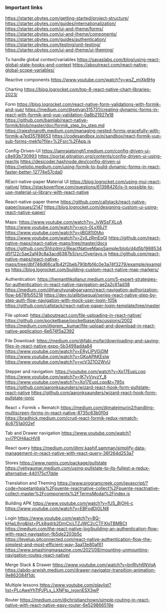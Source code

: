
### Important links

https://starter.obytes.com/getting-started/project-structure/
https://starter.obytes.com/guides/internationalization/
https://starter.obytes.com/ui-and-theme/forms/
https://starter.obytes.com/ui-and-theme/components/
https://starter.obytes.com/guides/authentication/
https://starter.obytes.com/testing/unit-testing/
https://starter.obytes.com/ui-and-theme/ui-theming/

To handle global context/variables
https://savaslabs.com/blog/using-react-global-state-hooks-and-context
https://aboutreact.com/react-native-global-scope-variables/

Reactive components
https://www.youtube.com/watch?v=wsZ_mjXk6Hg

Charting
https://blog.logrocket.com/top-8-react-native-chart-libraries-2023/

Form
https://blog.logrocket.com/react-native-form-validations-with-formik-and-yup/
https://medium.com/@selvan315731/creating-dynamic-forms-in-react-with-formik-and-yup-validation-0a8b21927e18
https://github.com/bamlab/react-native-formik/blob/master/doc/formik_step_by_step.md
https://rajeshnaroth.medium.com/managing-nested-forms-gracefully-with-formik-a7ed35788653
https://codesandbox.io/p/sandbox/react-formik-yup-sub-forms-mekfp?file=%2Fsrc%2FApp.js

Config-Driven-UI
https://iamrajatsingh1.medium.com/config-driven-ui-c8e93b730993
https://portal.gitnation.org/contents/config-driven-ui-using-reactjs
https://desicoder.hashnode.dev/config-driven-ui
https://velotio.medium.com/using-formik-to-build-dynamic-forms-in-react-faster-better-12774e57cda0

REact-native-paper Material UI
https://blog.logrocket.com/using-mui-react-native/
https://stackoverflow.com/questions/61398426/is-it-possible-to-use-material-ui-library-with-react-native

React-native-paper theme
https://github.com/callstack/react-native-paper/issues/2147
https://blog.logrocket.com/designing-custom-ui-using-react-native-paper/

Maps:
https://www.youtube.com/watch?v=_IyWSsFXLcA
https://www.youtube.com/watch?v=xcn-0LyX6JY
https://www.youtube.com/watch?v=ijBG81t0tAo
https://www.youtube.com/watch?v=2vILzRmEqGI
https://github.com/react-native-maps/react-native-maps/tree/master/docs
https://github.com/Shhzdmrz/ReactNativeMapsSample/blob/d4d5b1988534d5f122c5ae2af49c8a3acd6387b5/src/Overlays.js
https://github.com/react-native-maps/react-native-maps/tree/dbf746d66ca1b42f2beb790bfbf4c0e3a74f3279/example/examples
https://blog.logrocket.com/building-custom-react-native-map-markers/

Authentication:
https://hemanthkollanur.medium.com/5-expert-strategies-for-authentication-in-react-native-navigation-ae2a2c61ad38
https://medium.com/@harutyunabgaryann/react-navigation-authorization-flow-b678fb55218
https://dev.to/allbitsequal/series-react-native-step-by-step-auth-flow-navigation-with-mock-user-login-105k
https://github.com/callstack/react-native-paper-login-template/tree/master

File upload:
https://aboutreact.com/file-uploading-in-react-native/
https://github.com/pocketbase/pocketbase/discussions/2002
https://medium.com/@prem__kumar/file-upload-and-download-in-react-native-application-6e674f5a2392

File Download:
https://medium.com/@fabi.mofar/downloading-and-saving-files-in-react-native-expo-5b3499adda84
https://www.youtube.com/watch?v=ERyLlPVGiDM
https://www.youtube.com/watch?v=GKoAPAKEslw
https://www.youtube.com/watch?v=vcV3Z1O2WvU

Stepper and navigation:
https://youtube.com/watch?v=Xo17EupLcqo
https://www.youtube.com/watch?v=IK7yVxyzY_8
https://www.youtube.com/watch?v=Xo17EupLcqo&t=795s
https://github.com/aaronksaunders/wizard-react-hook-form-pullstate-react-native
https://github.com/aaronksaunders/wizard-react-hook-form-pullstate-ionic

React + Formik + Rematch
https://medium.com/@matejmurin2/handling-multiscreen-forms-in-react-native-8735c63b0f0d
https://bradhick.medium.com/crud-react-formik-redux-rematch-4c6751a002ef

Tab and Drawer navigation
https://www.youtube.com/watch?v=I7POH4acHV8

React query
https://medium.com/@mr.kashif.samman/simplify-data-management-in-react-native-with-react-query-36f264d253a7

Stores
https://www.npmjs.com/package/pullstate
https://yehyaumar.medium.com/using-pullstate-to-its-fullest-a-redux-alternative-440175cf7dde

Translation and Theming
https://www.programcreek.com/javascript/?code=hopetambala%2Fpuente-reactnative-collect%2Fpuente-reactnative-collect-master%2Fcomponents%2FTermsModal%2Findex.js

Building APK
https://www.youtube.com/watch?v=fUS_BjOHi-c
https://www.youtube.com/watch?v=EBFodDiGLN8


Login
https://www.youtube.com/watch?v=BQ-kHwLlhrg&list=PLk8gdrb2DmCicLTZJWC2cCTFXloTBMBCt
https://medium.com/the-react-native-log/building-an-authentication-flow-with-react-navigation-fb5de2203b5c
https://levelup.gitconnected.com/react-native-authentication-flow-the-simplest-and-most-efficient-way-3aa13e80af61
https://www.smashingmagazine.com/2021/08/mounting-unmounting-navigation-routes-react-native/

Merge Stack & Drawer
https://www.youtube.com/watch?v=bnRIvh6NVqA
https://abdo-arwish.medium.com/drawer-navigator-transition-animation-9e862084f1dc

Multiple lessons
https://www.youtube.com/playlist?list=PLcAweYhTtPJPLx_LXNFtp_ivoxnESX3wP

Router
https://medium.com/@christianchown/simple-routing-in-react-native-with-react-native-easy-router-6e529866519e